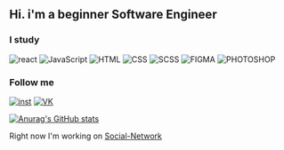 ## Hi. i'm a beginner Software Engineer

### I study

![react](https://img.shields.io/badge/-React-000?style=for-the-badge&logo=React&logoColor=FFFFFF)
![JavaScript](https://img.shields.io/badge/-JavaScript-F7E01D?style=for-the-badge&logo=javascript&logoColor=000000)
![HTML](https://img.shields.io/badge/-html5-E44D25?style=for-the-badge&logo=html5&logoColor=000000)
![CSS](https://img.shields.io/badge/-CSS3-017DC7?style=for-the-badge&logo=css3&logoColor=000000)
![SCSS](https://img.shields.io/badge/-Sass-C6568C?style=for-the-badge&logo=Sass&logoColor=000000)
![FIGMA](https://img.shields.io/badge/-Figma-000000?style=for-the-badge&logo=figma&logoColor=FFFFFF)
![PHOTOSHOP](https://img.shields.io/badge/-Photoshop-001833?style=for-the-badge&logo=AdobePhotoshop&logoColor=FFFFFF)



### Follow me

[![inst](https://img.shields.io/badge/-instagram-000000?style=for-the-badge&logo=instagram&logoColor=FFFFFF)](https://www.instagram.com/alloveformymom/)
[![VK](https://img.shields.io/badge/-VKONTAKTE-000000?style=for-the-badge&logo=VK&logoColor=FFFFFF)](https://vk.com/salutkishukekaterine)

[![Anurag's GitHub stats](https://github-readme-stats.vercel.app/api?username=devloliconic&show_icons=true&theme=dark&icon_color=fff&hide_border=true)](https://github.com/anuraghazra/github-readme-stats)

Right now I'm working on [Social-Network](https://github.com/devloliconic/Social-Network)
